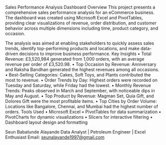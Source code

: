 Sales Performance Analysis Dashboard
Overview
This project presents a comprehensive sales performance analysis for an eCommerce business. The dashboard was created using Microsoft Excel and PivotTables, providing clear visualizations of revenue, order distribution, and customer behavior across multiple dimensions including time, product category, and occasion.

The analysis was aimed at enabling stakeholders to quickly assess sales trends, identify top-performing products and locations, and make data-driven decisions to improve business performance.
Key Insights
•	Total Revenue: £3,520,984 generated from 1,000 orders, with an average revenue per order of £3,520.98.
•	Top Occasion by Revenue: Anniversary and Raksha Bandhan generated the highest revenues among all occasions.
•	Best-Selling Categories: Cakes, Soft Toys, and Plants contributed the most to revenue.
•	Order Trends by Day: Highest orders were recorded on Tuesday and Saturday, while Friday had the lowest.
•	Monthly Revenue Trends: Peaks observed in March and September, with noticeable dips in May and August.
•	Top Product by Revenue: Magman Set, Quia Gift, and Dolores Gift were the most profitable items.
•	Top Cities by Order Volume: Locations like Bangalore, Chennai, and Mumbai had the highest number of orders.
Tools Used
•	Microsoft Excel
•	PivotTables for data summarization
•	PivotCharts for dynamic visualizations
•	Slicers for interactive filtering
•	Dashboard layout design and formatting

Seun Babatunde Alayande
Data Analyst | Petroleum Engineer | Excel Enthusiast
Email: seunalayande1997@gmail.com
